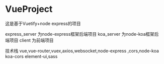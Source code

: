 # VueProject
这是基于Vuetify+node express的项目

express_server 为node-express框架后端项目
koa_server 为node-koa框架后端项目
client 为前端项目

技术栈
vue,vue-router,vuex,axios,websocket,node-express ,cors,node-koa koa-cors element-ui,sass


